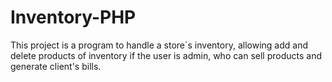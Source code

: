 # Inventory-PHP
This project is a program to handle a store´s inventory, allowing add and delete products of inventory if the user is admin, who can sell products and generate client's bills.
